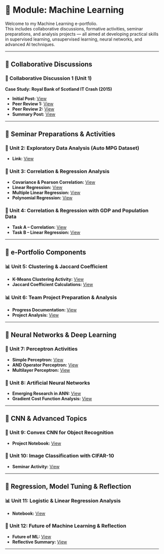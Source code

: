 # 🧠 Module: Machine Learning  

Welcome to my Machine Learning e-portfolio.  
This includes collaborative discussions, formative activities, seminar preparations, and analysis projects — all aimed at developing practical skills in supervised learning, unsupervised learning, neural networks, and advanced AI techniques.

---

## 🔹 Collaborative Discussions

### 📘 Collaborative Discussion 1 (Unit 1)
**Case Study: Royal Bank of Scotland IT Crash (2015)**  
- **Initial Post:** [View](https://colab.research.google.com/drive/1ovmf3o8S_ZAf_2XbVGIxNlXCHj0HvlEq?usp=sharing)  
- **Peer Review 1:** [View](https://colab.research.google.com/drive/1HAlr_9NjeQk9_NsraH_hVsRcAp-yxQey)  
- **Peer Review 2:** [View](https://colab.research.google.com/drive/1hCrAKD6X75nLRwqGJObrTxuiBaRnvsVF?usp=sharing)  
- **Summary Post:** [View](https://colab.research.google.com/drive/1an_8GuceQaXcsL6_k5-Uy8ZHMgQjTxhu?usp=sharing)  

---

## 🔹 Seminar Preparations & Activities

### 📄 Unit 2: Exploratory Data Analysis (Auto MPG Dataset)
- **Link:** [View](https://colab.research.google.com/drive/1kOf5vCPlM3jHplXVqjc5g2m0lGeEiPdS)

### 📄 Unit 3: Correlation & Regression Analysis
- **Covariance & Pearson Correlation:** [View](https://colab.research.google.com/drive/17rATz8dGtHINWNewQK-ynpGpuO7r_ipY)  
- **Linear Regression:** [View](https://colab.research.google.com/drive/1cHFigmOaFzdpjIKpMydOo0ltDMobTjOS)  
- **Multiple Linear Regression:** [View](https://colab.research.google.com/drive/15ukfT3eJiAzLI-Zx4zqXZfAEQgI18RGz)  
- **Polynomial Regression:** [View](https://colab.research.google.com/drive/1pGrJpAWYXxdtUoWs5dwRzgg4J6xdb7hi)  

### 📄 Unit 4: Correlation & Regression with GDP and Population Data
- **Task A – Correlation:** [View](https://colab.research.google.com/drive/14koJQTTNAdmE00CFvWzZLDPeCcjPqmlH)  
- **Task B – Linear Regression:** [View](https://colab.research.google.com/drive/1WnCuMdZt1aBlYRV3HG_nbpA9A1AoPopT)  

---

## 🔹 e-Portfolio Components

### 📊 Unit 5: Clustering & Jaccard Coefficient
- **K-Means Clustering Activity:** [View](https://colab.research.google.com/drive/1dgL4pES3P5iWNSFTWgQK5jIwSRy7ZtMr?usp=sharing)  
- **Jaccard Coefficient Calculations:** [View](https://colab.research.google.com/drive/1yCMZRD87l1n31CH_AAn4lpwSsHKBG1Dr)

### 📊 Unit 6: Team Project Preparation & Analysis
- **Progress Documentation:** [View](https://colab.research.google.com/drive/145_6kPLxImyGgHy4by-3XzjGdxndaZPS?usp=sharing)  
- **Project Analysis:** [View](https://colab.research.google.com/drive/1jcrnzhAlQrXVF1PEFIfNpsysSveYkUS2)  

---

## 🔹 Neural Networks & Deep Learning

### 🤖 Unit 7: Perceptron Activities
- **Simple Perceptron:** [View](https://colab.research.google.com/drive/1-0Ql1G1h2IJxd42FO_zSpFM0Fa4G6d-0)  
- **AND Operator Perceptron:** [View](https://colab.research.google.com/drive/1Ichfa-RFuy0EIiVmZDJxglc-eIaw4TPa)  
- **Multilayer Perceptron:** [View](https://colab.research.google.com/drive/1_23srrvMPiDIqxbi-5JPDv_aXKYSalB1#scrollTo=TJnppXrtTvKl)  

### 🧠 Unit 8: Artificial Neural Networks
- **Emerging Research in ANN:** [View](https://colab.research.google.com/drive/1jHjnimnWM_QLMPRiuyX5cDErZLkQQpRJ)  
- **Gradient Cost Function Analysis:** [View](https://colab.research.google.com/drive/1SSBJnJbtWPMev8Uk58auusrDykxAqYDb#scrollTo=_LAsza2RirQL)  

---

## 🔹 CNN & Advanced Topics

### 📘 Unit 9: Convex CNN for Object Recognition
- **Project Notebook:** [View](https://colab.research.google.com/drive/1zvJhoEqn1O9jkdPTSkg1G4yX2uf7Gzv3)  

### 📘 Unit 10: Image Classification with CIFAR-10
- **Seminar Activity:** [View](https://colab.research.google.com/drive/1j3qWIpczUNEzXYgCQjlz0-aSxo9beVPh)  

---

## 🔹 Regression, Model Tuning & Reflection

### 📊 Unit 11: Logistic & Linear Regression Analysis
- **Notebook:** [View](https://colab.research.google.com/drive/1dlfGgI1s4kS6brleXFSd8P_bFQ0Cq8GM?usp=sharing)  

### 📄 Unit 12: Future of Machine Learning & Reflection
- **Future of ML:** [View](https://colab.research.google.com/drive/1IGcq9OomG-tO4dQGrTdIBII0ulISCG51#scrollTo=tQ_ufk7KXpg7)  
- **Reflective Summary:** [View](https://docs.google.com/document/d/1h94BL99Rh6SJRy6OKWiNG7iIRCQw62toHnlXxtUxPGM/edit?tab=t.0)  

---
